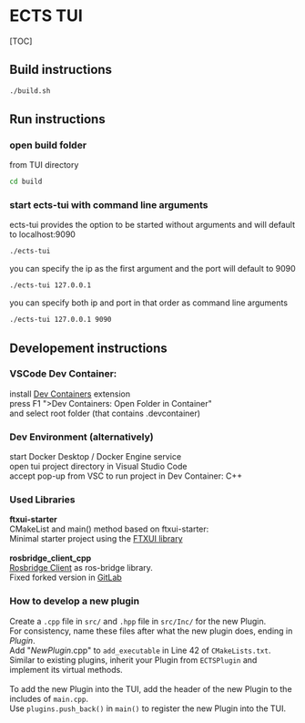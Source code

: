 # ECTS TUI
[TOC]

## Build instructions
```bash
./build.sh
```

## Run instructions

### open build folder
from TUI directory 
```bash
cd build
```

### start ects-tui with command line arguments
ects-tui provides the option to be started without arguments and will default to localhost:9090 <br>
```bash
./ects-tui
```
you can specify the ip as the first argument and the port will default to 9090 <br>
```bash
./ects-tui 127.0.0.1
```
you can specify both ip and port in that order as command line arguments <br>
```bash
./ects-tui 127.0.0.1 9090
```

## Developement instructions

### VSCode Dev Container:
install [Dev Containers](https://marketplace.visualstudio.com/items?itemName=ms-vscode-remote.remote-containers) extension <br>
press F1 ">Dev Containers: Open Folder in Container" <br>
and select root folder (that contains .devcontainer)

### Dev Environment (alternatively)
start Docker Desktop / Docker Engine service <br>
open tui project directory in Visual Studio Code <br>
accept pop-up from VSC to run project in Dev Container: C++


### Used Libraries

<b>ftxui-starter</b><br>
CMakeList and main() method based on ftxui-starter:  <br>
Minimal starter project using the [FTXUI library](https://github.com/ArthurSonzogni/ftxui)<br>
<br>
<b>rosbridge_client_cpp</b><br>
[Rosbridge Client](https://github.com/antoniocoratelli/rosbridge_client_cpp/tree/v2018/) as ros-bridge library. <br>
Fixed forked version in [GitLab](https://git.scc.kit.edu/pse-robot-monitoring/rosbridge_client_cpp.git)

### How to develop a new plugin
Create a `.cpp` file in `src/` and `.hpp` file in `src/Inc/` for the new Plugin. <br>
For consistency, name these files after what the new plugin does, ending in _Plugin_.<br>
Add "_NewPlugin_.cpp" to `add_executable` in Line 42 of `CMakeLists.txt`. <br>
Similar to existing plugins, inherit your Plugin from `ECTSPlugin` and implement its virtual methods. <br>
<br>
To add the new Plugin into the TUI, add the header of the new Plugin to the includes of `main.cpp`.<br>
Use `plugins.push_back()` in `main()` to register the new Plugin into the TUI.